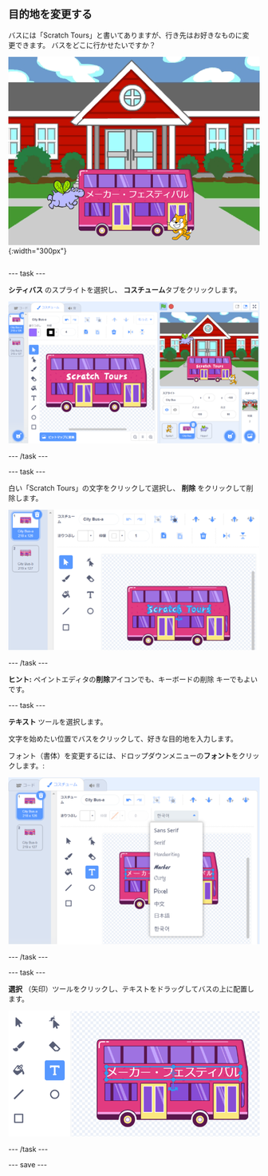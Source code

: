 ## 目的地を変更する

<div style="display: flex; flex-wrap: wrap">
<div style="flex-basis: 200px; flex-grow: 1; margin-right: 15px;">
バスには「Scratch Tours」と書いてありますが、行き先はお好きなものに変更できます。 バスをどこに行かせたいですか？  
</div>
<div>

![「メーカー・フェスティバル」の文字が表示されたバス。](images/maker-bus.png){:width="300px"}

</div>
</div>

--- task ---

**シティバス** のスプライトを選択し、 **コスチューム**タブをクリックします。

![ペイントエディタ上のコスチューム。](images/costumes-bus-sprite-highlighted.png)

--- /task ---

--- task ---

白い「Scratch Tours」の文字をクリックして選択し、 **削除** をクリックして削除します。

![](images/bus-delete-text.png)

--- /task ---

**ヒント:** ペイントエディタの**削除**アイコンでも、キーボードの<kbd>削除</kbd> キーでもよいです。

--- task ---

**テキスト** ツールを選択します。

文字を始めたい位置でバスをクリックして、好きな目的地を入力します。

フォント（書体）を変更するには、ドロップダウンメニューの**フォント**をクリックします。:

![ペイントエディタの上部中央で選択された「フォント」メニュー。](images/bus-text-font.png)

--- /task ---

--- task ---

**選択** （矢印）ツールをクリックし、テキストをドラッグしてバスの上に配置します。

![](images/bus-destination-centered.png)

--- /task ---

--- save ---
